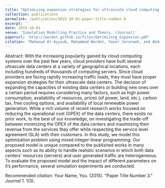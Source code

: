 ```yaml
---
title: "Optimizing expansion strategies for ultrascale cloud computing data centers"
collection: publications
permalink: /publication/2015-10-01-paper-title-number-6
excerpt: ''
date: 2015-10-01
venue: 'Simulation Modelling Practice and Theory, (Journal)'
paperurl: 'http://wardat.github.io/files/Optimizing_Expansion.pdf'
citation: 'Mahmoud Al-Ayyoub, Mohammad Wardat, Yaser Jararweh, and Abdallah A. Khreishah. "Optimizing expansion strategies for ultrascale cloud computing data centers." Simulation Modelling Practice and Theory 58 (2015): 15-29.'
---
```

Abstract: With the increasing popularity gained by cloud computing systems over the past few years, cloud providers have built several ultrascale data centers at a variety of geographical locations, each including hundreds of thousands of computing servers. Since cloud providers are facing rapidly increasing traffic loads, they must have proper expansion strategies for their ultrascale data centers. The decision of expanding the capacities of existing data centers or building new ones over a certain period requires considering many factors, such as high power consumption, availability of resources, prices (of power, land, etc.), carbon tax, free cooling options, and availability of local renewable power generation. While a rich volume of recent research works focused on reducing the operational cost (OPEX) of the data centers, there exists no prior work, to the best of our knowledge, on investigating the trade-off between minimizing the OPEX of the data centers and maximizing their revenue from the services they offer while respecting the service level agreement (SLA) with their customers. In this study, we model this optimization problem using mixed integer-linear programming. Our proposed model is unique compared to the published works in many aspects such as its ability to handle realistic scenarios in which both data centers’ resources (servers) and user generated traffic are heterogeneous. To evaluate the proposed model and the impact of different parameters on it’s performance, several simulation experiments are conducted.


<!-- [Download paper here](http://wardat.github.io/files/Optimizing_Expansion.pdf) -->

Recommended citation: Your Name, You. (2015). "Paper Title Number 3." <i>Journal 1</i>. 1(3).